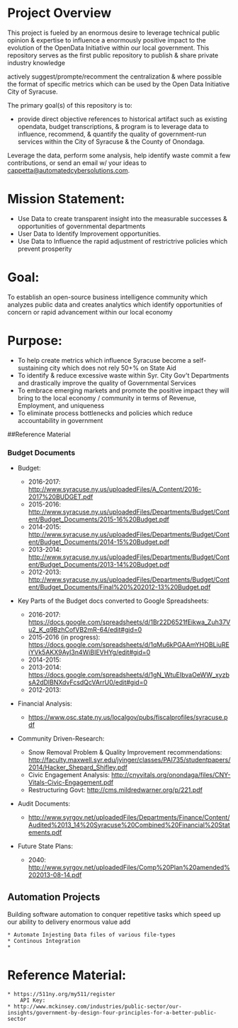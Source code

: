 # Project Overview

This project is fueled by an enormous desire to leverage technical public opinion & expertise to influence a enormously positive impact to the evolution of the OpenData Initiative within our local government. 
This repository serves as the first public repository to publish & share private industry knowledge 

actively suggest/prompte/recomment the centralization & where possible the format of specific metrics which can be used by the Open Data Initiative City of Syracuse.
 
The primary goal(s) of this repository is to:
* provide direct objective references to historical artifact such as existing opendata, budget transcriptions, &   program is to leverage data to influence, recommend, & quantify the quality of government-run services within the City of Syracuse & the County of Onondaga.

Leverage the data, perform some analysis, help identify waste commit a few contributions, or send an email w/ your ideas to cappetta@automatedcybersolutions.com.  


# Mission Statement:
* Use Data to create transparent insight into the measurable successes & opportunities of governmental departments
* User Data to Identify Improvement opportunities.
* Use Data to Influence the rapid adjustment of restrictrive policies which prevent prosperity
# Goal:
To establish an open-source business intelligence community which analyzes public data and creates analytics which identify opportunities of concern or rapid advancement within our local economy

# Purpose:
* To help create metrics which influence Syracuse become a self-sustaining city which does not rely 50+% on State Aid
* To identify & reduce excessive waste within Syr. City Gov't Departments and drastically improve the quality of Governmental Services
* To embrace emerging markets and promote the positive impact they will bring to the local economy / community in terms of Revenue, Employment, and uniqueness
* To eliminate process bottlenecks and policies which reduce accountability in government


##Reference Material

### Budget Documents
* Budget: 
    * 2016-2017: http://www.syracuse.ny.us/uploadedFiles/A_Content/2016-2017%20BUDGET.pdf
    * 2015-2016: http://www.syracuse.ny.us/uploadedFiles/Departments/Budget/Content/Budget_Documents/2015-16%20Budget.pdf 
    * 2014-2015: http://www.syracuse.ny.us/uploadedFiles/Departments/Budget/Content/Budget_Documents/2014-15%20Budget.pdf
    * 2013-2014: http://www.syracuse.ny.us/uploadedFiles/Departments/Budget/Content/Budget_Documents/2013-14%20Budget.pdf
    * 2012-2013: http://www.syracuse.ny.us/uploadedFiles/Departments/Budget/Content/Budget_Documents/Final%20%202012-13%20Budget.pdf
    
* Key Parts of the Budget docs converted to Google Spreadsheets:
    * 2016-2017: https://docs.google.com/spreadsheets/d/1Br22D6521fEikwa_Zuh37Vu2_K_q9BzhCofVB2mR-64/edit#gid=0
    * 2015-2016 (in progress): https://docs.google.com/spreadsheets/d/1qMu6kPGAAmYHOBLiuREiYVk5AKX9AyI3n4WiBIEVHYg/edit#gid=0
    * 2014-2015: 
    * 2013-2014: https://docs.google.com/spreadsheets/d/1gN_WtuEIbvaOeWW_xyzbsA2dDlBNXdvFcsdQcVArrU0/edit#gid=0 
    * 2012-2013: 
  
* Financial Analysis: 
    * https://www.osc.state.ny.us/localgov/pubs/fiscalprofiles/syracuse.pdf     
     
* Community Driven-Research:
    * Snow Removal Problem & Quality Improvement recommendations: http://faculty.maxwell.syr.edu/jyinger/classes/PAI735/studentpapers/2014/Hacker_Shepard_Shifley.pdf
    * Civic Engagement Analysis: http://cnyvitals.org/onondaga/files/CNY-Vitals-Civic-Engagement.pdf
    * Restructuring Govt: http://cms.mildredwarner.org/p/221.pdf

* Audit Documents:
    * http://www.syrgov.net/uploadedFiles/Departments/Finance/Content/Audited%2013_14%20Syracuse%20Combined%20Financial%20Statements.pdf

* Future State Plans: 
    * 2040: http://www.syrgov.net/uploadedFiles/Comp%20Plan%20amended%202013-08-14.pdf

## Automation Projects
Building software automation to conquer repetitive tasks which speed up our ability to delivery enormous value add 

    * Automate Injesting Data files of various file-types
    * Continous Integration
    * 

# Reference Material:
    
    * https://511ny.org/my511/register
        API Key: 
    * http://www.mckinsey.com/industries/public-sector/our-insights/government-by-design-four-principles-for-a-better-public-sector

